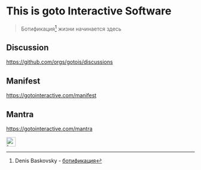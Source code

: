 # This is goto Interactive Software 
> Ботификация[^1] жизни начинается здесь

## Discussion
<https://github.com/orgs/gotois/discussions>

## Manifest
<https://gotointeractive.com/manifest>

## Mantra
<https://gotointeractive.com/mantra>

<picture>
  <source media="(prefers-color-scheme: dark)" srcset="https://gotointeractive.com/assets/images/logo-4-512x256.png">
  <source media="(prefers-color-scheme: light)" srcset="https://gotointeractive.com/assets/images/logo-4-512x256.png">
  <img alt="Logo" src="https://gotointeractive.com/assets/images/logo-4-512x256.png" height="25">
</picture>

[^1]: Denis Baskovsky - [ботификация](https://baskovsky.ru/2020/08/botificaion/)
